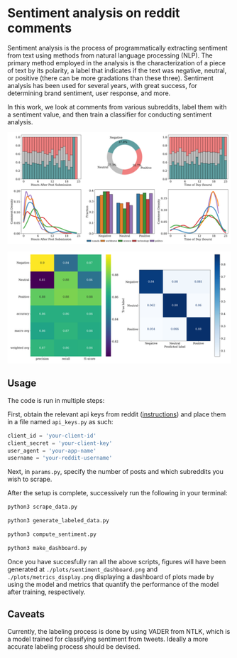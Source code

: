 # Sentiment analysis on reddit comments

Sentiment analysis is the process of programmatically extracting sentiment from text using methods from natural language processing (NLP). The primary method employed in the analysis is the characterization of a piece of text by its polarity, a label that indicates if the text was negative, neutral, or positive (there can be more gradations than these three). Sentiment analysis has been used for several years, with great success, for determining brand sentiment, user response, and more.

In this work, we look at comments from various subreddits, label them with a sentiment value, and then train a classifier for conducting sentiment analysis.

![dashboard](./plots/sentiment_dashboard.png)

![metrics](./plots/metrics_display.png)

## Usage

The code is run in multiple steps:

First, obtain the relevant api keys from reddit ([instructions](https://docs.aws.amazon.com/solutions/latest/discovering-hot-topics-using-machine-learning/retrieve-and-manage-api-credentials-for-reddit-api-authentication.html)) and place them in a file named `api_keys.py` as such:

```python
client_id = 'your-client-id'
client_secret = 'your-client-key'
user_agent = 'your-app-name'
username = 'your-reddit-username'
```

Next, in `params.py`, specify the number of posts and which subreddits you wish to scrape.

After the setup is complete, successively run the following in your terminal:

```bash
python3 scrape_data.py
```

```bash
python3 generate_labeled_data.py
```

```bash
python3 compute_sentiment.py
```

```bash
python3 make_dashboard.py
```

Once you have succesfully ran all the above scripts, figures will have been generated at `./plots/sentiment_dashboard.png` and `./plots/metrics_display.png` displaying a dashboard of plots made by using the model and metrics that quantify the performance of the model after training, respectively.

## Caveats

Currently, the labeling process is done by using VADER from NTLK, which is a model  trained for classifying sentiment from tweets. Ideally a more accurate labeling process should be devised.

